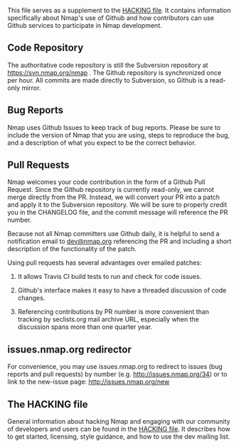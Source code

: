 This file serves as a supplement to the [HACKING file](HACKING). It contains
information specifically about Nmap's use of Github and how contributors can use
Github services to participate in Nmap development.

## Code Repository

The authoritative code repository is still the Subversion repository at
https://svn.nmap.org/nmap . The Github repository is synchronized once per hour.
All commits are made directly to Subversion, so Github is a read-only mirror.

## Bug Reports

Nmap uses Github Issues to keep track of bug reports. Please be sure to include
the version of Nmap that you are using, steps to reproduce the bug, and a
description of what you expect to be the correct behavior.

## Pull Requests

Nmap welcomes your code contribution in the form of a Github Pull Request. Since
the Github repository is currently read-only, we cannot merge directly from the
PR. Instead, we will convert your PR into a patch and apply it to the Subversion
repository. We will be sure to properly credit you in the CHANGELOG file, and
the commit message will reference the PR number.

Because not all Nmap committers use Github daily, it is helpful to send a
notification email to dev@nmap.org referencing the PR and including a short
description of the functionality of the patch.

Using pull requests has several advantages over emailed patches:

1. It allows Travis CI build tests to run and check for code issues.

2. Github's interface makes it easy to have a threaded discussion of code
changes.

3. Referencing contributions by PR number is more convenient than tracking by
seclists.org mail archive URL, especially when the discussion spans more than
one quarter year.

## issues.nmap.org redirector

For convenience, you may use issues.nmap.org to redirect to issues (bug reports
and pull requests) by number (e.g. http://issues.nmap.org/34) or to link to the
new-issue page: http://issues.nmap.org/new

## The HACKING file

General information about hacking Nmap and engaging with our community of
developers and users can be found in the [HACKING file](HACKING). It describes
how to get started, licensing, style guidance, and how to use the dev mailing
list.
